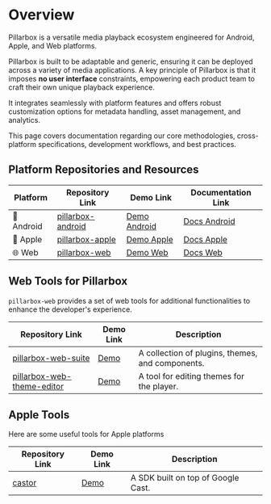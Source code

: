 # Overview

Pillarbox is a versatile media playback ecosystem engineered for Android, Apple, and Web platforms.

Pillarbox is built to be adaptable and generic, ensuring it can be deployed across a variety of media applications. A
key principle of Pillarbox is that it imposes **no user interface** constraints, empowering each product team to craft
their own unique playback experience.

It integrates seamlessly with platform features and offers robust customization options for metadata handling,
asset management, and analytics.

This page covers documentation regarding our core methodologies, cross-platform specifications, development workflows,
and best practices.

## Platform Repositories and Resources

| Platform   | Repository Link                                                  | Demo Link                                                                           | Documentation Link                                                                                     |
|------------|------------------------------------------------------------------|-------------------------------------------------------------------------------------|--------------------------------------------------------------------------------------------------------|
| 🤖 Android | [pillarbox-android](https://github.com/SRGSSR/pillarbox-android) | [Demo Android](https://github.com/SRGSSR/pillarbox-android?tab=readme-ov-file#demo) | [Docs Android](https://android.pillarbox.ch/api)                                                       |
| 🍎 Apple   | [pillarbox-apple](https://github.com/SRGSSR/pillarbox-apple)     | [Demo Apple](https://testflight.apple.com/join/TS6ngLqf)                            | [Docs Apple](https://swiftpackageindex.com/SRGSSR/pillarbox-apple/documentation/pillarboxplayer) |
| 🌐 Web     | [pillarbox-web](https://github.com/SRGSSR/pillarbox-web)         | [Demo Web](https://demo.pillarbox.ch)                                               | [Docs Web](https://web.pillarbox.ch/api/)                                                              |

## Web Tools for Pillarbox

`pillarbox-web` provides a set of web tools for additional functionalities to enhance the developer's experience.

| Repository Link                                                                    | Demo Link                            | Description                                      |
|------------------------------------------------------------------------------------|--------------------------------------|--------------------------------------------------|
| [pillarbox-web-suite](https://github.com/SRGSSR/pillarbox-web-suite)               | [Demo](https://plugins.pillarbox.ch) | A collection of plugins, themes, and components. |
| [pillarbox-web-theme-editor](https://github.com/SRGSSR/pillarbox-web-theme-editor) | [Demo](https://editor.pillarbox.ch)  | A tool for editing themes for the player.        |

## Apple Tools

Here are some useful tools for Apple platforms

| Repository Link                            | Demo Link                                          | Description                        |
|--------------------------------------------|----------------------------------------------------|------------------------------------|
| [castor](https://github.com/SRGSSR/castor) | [Demo](https://testflight.apple.com/join/3DMfy33Y) | A SDK built on top of Google Cast. |
